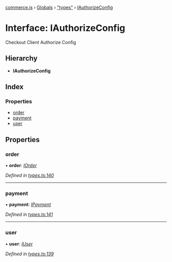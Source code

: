[commerce.js](../README.md) › [Globals](../globals.md) › ["types"](../modules/_types_.md) › [IAuthorizeConfig](_types_.iauthorizeconfig.md)

# Interface: IAuthorizeConfig

Checkout Client Authorize Config

## Hierarchy

* **IAuthorizeConfig**

## Index

### Properties

* [order](_types_.iauthorizeconfig.md#order)
* [payment](_types_.iauthorizeconfig.md#payment)
* [user](_types_.iauthorizeconfig.md#user)

## Properties

###  order

• **order**: *[IOrder](_types_.iorder.md)*

*Defined in [types.ts:140](https://github.com/shopjs/commerce.js/blob/87d7367/src/types.ts#L140)*

___

###  payment

• **payment**: *[IPayment](_types_.ipayment.md)*

*Defined in [types.ts:141](https://github.com/shopjs/commerce.js/blob/87d7367/src/types.ts#L141)*

___

###  user

• **user**: *[IUser](_types_.iuser.md)*

*Defined in [types.ts:139](https://github.com/shopjs/commerce.js/blob/87d7367/src/types.ts#L139)*
